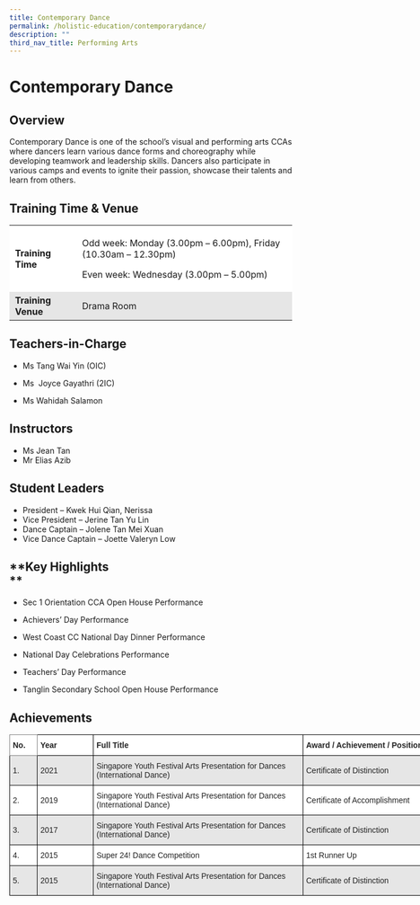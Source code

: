 ```yaml
---
title: Contemporary Dance
permalink: /holistic-education/contemporarydance/
description: ""
third_nav_title: Performing Arts
---
```


Contemporary Dance
==================

Overview 
---------

Contemporary Dance is one of the school’s visual and performing arts CCAs where dancers learn various dance forms and choreography while developing teamwork and leadership skills. Dancers also participate in various camps and events to ignite their passion, showcase their talents and learn from others.

Training Time & Venue
---------------------

<table style="box-sizing: inherit; border-collapse: collapse; border-spacing: 0px; max-width: 100%; width: 701.667px;"><tbody style="box-sizing: inherit;"><tr style="box-sizing: inherit; background: rgb(255, 255, 255);"><td style="box-sizing: inherit; padding: 5px 10px; width: 125px;"><strong style="box-sizing: inherit; font-weight: bold;">Training Time</strong></td><td style="box-sizing: inherit; padding: 5px 10px; width: 563.667px;"><p style="box-sizing: inherit; font-size: 1em;">Odd week: Monday (3.00pm – 6.00pm), Friday (10.30am – 12.30pm)</p><p style="box-sizing: inherit; font-size: 1em;">Even week: Wednesday (3.00pm – 5.00pm)</p></td></tr><tr style="box-sizing: inherit; background: rgb(230, 230, 230);"><td style="box-sizing: inherit; padding: 5px 10px; width: 125px;"><strong style="box-sizing: inherit; font-weight: bold;">Training Venue</strong></td><td style="box-sizing: inherit; padding: 5px 10px; width: 563.667px;">Drama Room</td></tr></tbody></table>

Teachers-in-Charge
------------------

*   Ms Tang Wai Yin (OIC)
    
*   Ms  Joyce Gayathri (2IC)  
    
*   Ms Wahidah Salamon

**Instructors**
---------------

*   Ms Jean Tan
*   Mr Elias Azib

**Student Leaders**
-------------------

*   President – Kwek Hui Qian, Nerissa
*   Vice President – Jerine Tan Yu Lin 
*   Dance Captain – Jolene Tan Mei Xuan
*   Vice Dance Captain – Joette Valeryn Low

**Key Highlights  
**
---------------------

*   Sec 1 Orientation CCA Open House Performance
    
*   Achievers’ Day Performance 
    
*   West Coast CC National Day Dinner Performance
    
*   National Day Celebrations Performance
    
*   Teachers’ Day Performance
    
*   Tanglin Secondary School Open House Performance
    

Achievements
------------

<style type="text/css">
.tg  {border-collapse:collapse;border-spacing:0;}
.tg td{border-color:black;border-style:solid;border-width:1px;font-family:Arial, sans-serif;font-size:14px;
  overflow:hidden;padding:10px 5px;word-break:normal;}
.tg th{border-color:black;border-style:solid;border-width:1px;font-family:Arial, sans-serif;font-size:14px;
  font-weight:normal;overflow:hidden;padding:10px 5px;word-break:normal;}
.tg .tg-l2bf{background-color:#FFF;color:#222;font-weight:bold;text-align:left;vertical-align:top}
.tg .tg-h5mn{background-color:#E6E6E6;color:#222;text-align:left;vertical-align:middle}
.tg .tg-0f6e{background-color:#FFF;border-color:inherit;color:#222;font-weight:bold;text-align:left;vertical-align:top}
.tg .tg-1ppo{background-color:#FFF;color:#222;text-align:left;vertical-align:middle}
</style>
<table class="tg" style="undefined;table-layout: fixed; width: 774px">
<colgroup>
<col style="width: 49.2px">
<col style="width: 100.2px">
<col style="width: 374.2px">
<col style="width: 250.2px">
</colgroup>
<thead>
  <tr>
    <th class="tg-0f6e"><span style="font-weight:bold">No.</span></th>
    <th class="tg-l2bf"><span style="font-weight:bold">Year</span></th>
    <th class="tg-l2bf"><span style="font-weight:bold">Full Title</span></th>
    <th class="tg-l2bf"><span style="font-weight:bold">Award / Achievement / Position</span></th>
  </tr>
</thead>
<tbody>
  <tr>
    <td class="tg-h5mn">1.</td>
    <td class="tg-h5mn">2021</td>
    <td class="tg-h5mn"> Singapore Youth Festival Arts Presentation for Dances (International Dance) </td>
    <td class="tg-h5mn">Certificate of Distinction</td>
  </tr>
  <tr>
    <td class="tg-1ppo">2.</td>
    <td class="tg-1ppo">2019</td>
    <td class="tg-1ppo">Singapore Youth Festival Arts Presentation for Dances (International Dance) </td>
    <td class="tg-1ppo">Certificate of Accomplishment</td>
  </tr>
  <tr>
    <td class="tg-h5mn">3.</td>
    <td class="tg-h5mn">2017</td>
    <td class="tg-h5mn"> Singapore Youth Festival Arts Presentation for Dances (International Dance)</td>
    <td class="tg-h5mn">Certificate of Distinction</td>
  </tr>
  <tr>
    <td class="tg-1ppo">4.</td>
    <td class="tg-1ppo">2015</td>
    <td class="tg-1ppo">Super 24! Dance Competition </td>
    <td class="tg-1ppo">1st Runner Up </td>
  </tr>
  <tr>
    <td class="tg-h5mn">5.</td>
    <td class="tg-h5mn">2015</td>
    <td class="tg-h5mn">Singapore Youth Festival Arts Presentation for Dances (International Dance)</td>
    <td class="tg-h5mn">Certificate of Distinction </td>
  </tr>
</tbody>
</table>